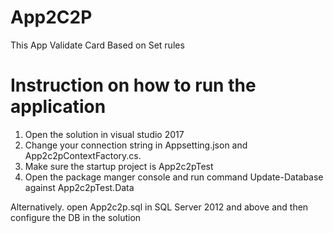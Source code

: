 # App2C2P
This App Validate Card Based on Set rules
# Instruction on how to run the application
1. Open  the solution in visual studio 2017
2. Change your connection string in Appsetting.json and App2c2pContextFactory.cs.
3. Make sure the startup project is App2c2pTest
4. Open the package manger console and run command Update-Database against App2c2pTest.Data

Alternatively.  open App2c2p.sql in SQL Server 2012 and above and then configure the DB in the solution
